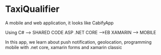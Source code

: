 # TaxiQualifier
A mobile and web application, it looks like CabifyApp

Using
C# --> SHARED CODE
ASP .NET CORE -->EB
XAMARIN --> MOBILE

In this app, we learn about push notification, geolocation, programming mobile with .net core, xamarin forms and xamarin classic
